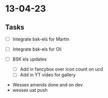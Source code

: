 # 13-04-23

## Tasks
- [ ] Integrate bsk-els for Martin
- [ ] Integrate bsk-els for Oli

- [ ] BSK els updates
  - [ ] Add in fancybox over icon count on ucd
  - [ ] Add in YT video for gallery

- Wessex amends done and on dev
- wessex uat push
